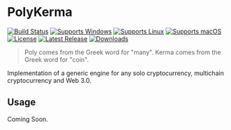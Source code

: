 # PolyKerma

[![Build Status](https://github.com/gcarreno/PolyKerma/workflows/build/badge.svg?branch=main)](https://github.com/gcarreno/PolyKerma/actions)
[![Supports Windows](https://img.shields.io/badge/support-Windows-blue?logo=Windows)](https://github.com/gcarreno/PolyKerma/releases/latest)
[![Supports Linux](https://img.shields.io/badge/support-Linux-yellow?logo=Linux)](https://github.com/gcarreno/PolyKerma/releases/latest)
[![Supports macOS](https://img.shields.io/badge/support-macOS-black?logo=macOS)](https://github.com/gcarreno/PolyKerma/releases/latest)
[![License](https://img.shields.io/github/license/gcarreno/PolyKerma)](https://github.com/gcarreno/PolyKerma/blob/master/LICENSE)
[![Latest Release](https://img.shields.io/github/v/release/gcarreno/PolyKerma?label=latest%20release)](https://github.com/gcarreno/PolyKerma/releases/latest)
[![Downloads](https://img.shields.io/github/downloads/gcarreno/PolyKerma/total)](https://github.com/gcarreno/PolyKerma/releases)


> Poly comes from the Greek word for "many".
> Kerma comes from the Greek word for "coin".

Implementation of a generic engine for any solo cryptocurrency, multichain cryptocurrency and Web 3.0.

## Usage

Coming Soon.

